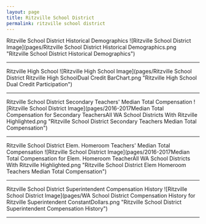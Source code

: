 ```yaml
---
layout: page
title: Ritzville School District
permalink: ritzville school district
---
```



Ritzville School District Historical Demographics
![Ritzville School District Image](pages/Ritzville School District Historical Demographics.png "Ritzville School District Historical Demographics")

___

Ritzville High School
![Ritzville High School Image](pages/Ritzville School District Ritzville High SchoolDual Credit BarChart.png "Ritzville High School Dual Credit Participation")

___

Ritzville School District Secondary Teachers' Median Total Compensation
![Ritzville School District Image](pages/2016-2017Median Total Compensation for Secondary TeachersAll WA School Districts With Ritzville Highlighted.png "Ritzville School District Secondary Teachers Median Total Compensation")

___

Ritzville School District Elem. Homeroom Teachers' Median Total Compensation
![Ritzville School District Image](pages/2016-2017Median Total Compensation for Elem. Homeroom TeacherAll WA School Districts With Ritzville Highlighted.png "Ritzville School District Elem Homeroom Teachers Median Total Compensation")

___

Ritzville School District Superintendent Compensation History
![Ritzville School District Image](pages/WA School District Compensation History for Ritzville Superintendent ConstantDollars.png "Ritzville School District Superintendent Compensation History")

___

